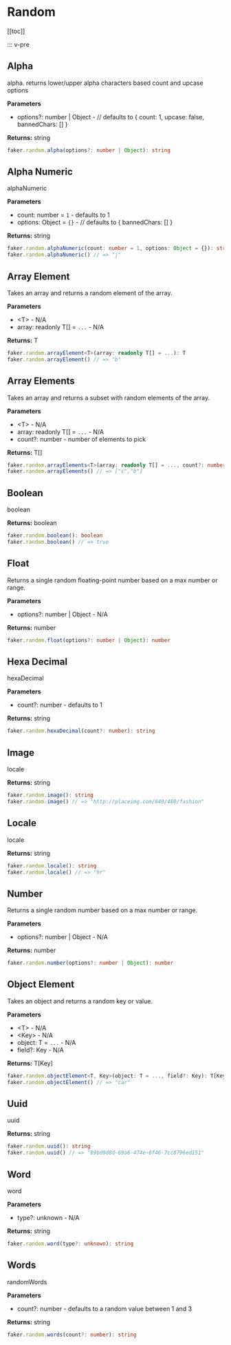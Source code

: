# Random

<!-- This file is automatically generated. -->
<!-- Run 'pnpm run typedoc' to update -->

[[toc]]

::: v-pre

## Alpha

alpha. returns lower/upper alpha characters based count and upcase options

**Parameters**

- options?: number | Object - // defaults to { count: 1, upcase: false, bannedChars: [] }

**Returns:** string

```ts
faker.random.alpha(options?: number | Object): string
```

## Alpha Numeric

alphaNumeric

**Parameters**

- count: number = `1` - defaults to 1
- options: Object = `{}` - // defaults to { bannedChars: [] }

**Returns:** string

```ts
faker.random.alphaNumeric(count: number = 1, options: Object = {}): string
faker.random.alphaNumeric() // => "j"
```

## Array Element

Takes an array and returns a random element of the array.

**Parameters**

- \<T\> - N/A
- array: readonly T[] = `...` - N/A

**Returns:** T

```ts
faker.random.arrayElement<T>(array: readonly T[] = ...): T
faker.random.arrayElement() // => "b"
```

## Array Elements

Takes an array and returns a subset with random elements of the array.

**Parameters**

- \<T\> - N/A
- array: readonly T[] = `...` - N/A
- count?: number - number of elements to pick

**Returns:** T[]

```ts
faker.random.arrayElements<T>(array: readonly T[] = ..., count?: number): T[]
faker.random.arrayElements() // => ["c","b"]
```

## Boolean

boolean

**Returns:** boolean

```ts
faker.random.boolean(): boolean
faker.random.boolean() // => true
```

## Float

Returns a single random floating-point number based on a max number or range.

**Parameters**

- options?: number | Object - N/A

**Returns:** number

```ts
faker.random.float(options?: number | Object): number
```

## Hexa Decimal

hexaDecimal

**Parameters**

- count?: number - defaults to 1

**Returns:** string

```ts
faker.random.hexaDecimal(count?: number): string
```

## Image

locale

**Returns:** string

```ts
faker.random.image(): string
faker.random.image() // => "http://placeimg.com/640/480/fashion"
```

## Locale

locale

**Returns:** string

```ts
faker.random.locale(): string
faker.random.locale() // => "hr"
```

## Number

Returns a single random number based on a max number or range.

**Parameters**

- options?: number | Object - N/A

**Returns:** number

```ts
faker.random.number(options?: number | Object): number
```

## Object Element

Takes an object and returns a random key or value.

**Parameters**

- \<T\> - N/A
- \<Key\> - N/A
- object: T = `...` - N/A
- field?: Key - N/A

**Returns:** T[Key]

```ts
faker.random.objectElement<T, Key>(object: T = ..., field?: Key): T[Key]
faker.random.objectElement() // => "car"
```

## Uuid

uuid

**Returns:** string

```ts
faker.random.uuid(): string
faker.random.uuid() // => "89bd9d8d-69a6-474e-8f46-7cc8796ed151"
```

## Word

word

**Parameters**

- type?: unknown - N/A

**Returns:** string

```ts
faker.random.word(type?: unknown): string
```

## Words

randomWords

**Parameters**

- count?: number - defaults to a random value between 1 and 3

**Returns:** string

```ts
faker.random.words(count?: number): string
```
